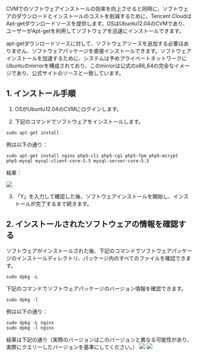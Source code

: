 CVMでのソフトウェアインストールの効率を向上させると同時に、ソフトウェアのダウンロードとインストールのコストを削減するために、Tencent CloudはApt-getダウンロードソースを提供します。OSはUbuntu12.04のCVMであり、ユーザーがApt-getを利用してソフトウェアを迅速にインストールできます。

apt-getダウンロードソースに対して、ソフトウェアソースを追加する必要はありません、ソフトウェアパッケージを直接インストールできます。ソフトウェアインストールを加速するために、システムは予めプライベートネットワークにUbuntuのmirrorを構成されており、このmirrorは公式のx86_64の完全なイメージであり、公式サイトのソースと一致しています。 

## 1. インストール手順
1) OSがUbuntu12.04のCVMにログインします。

2) 下記のコマンドでソフトウェアをインストールします。

```
sudo apt-get install
```
例は以下の通り：

```
sudo apt-get install nginx php5-cli php5-cgi php5-fpm php5-mcrypt php5-mysql mysql-client-core-5.5 mysql-server-core-5.5
```

結果：

![](http://mccdn.qcloud.com/img56af4dfeb631a.png)

3) 「Y」を入力して確認した後、ソフトウェアインストールを開始し、インストールが完了するまで続きます。

## 2. インストールされたソフトウェアの情報を確認する
ソフトウェアがインストールされた後、下記のコマンドでソフトウェアパッケージのインストールディレクトリ、パッケージ内のすべてのファイルを確認できます。

```
sudo dpkg -L 
```

下記のコマンドでソフトウェアパッケージのバージョン情報を確認できます。

```
sudo dpkg -l 
```

例は以下の通り：

```
sudo dpkg -L nginx 
sudo dpkg -l nginx
```

結果は下記の通り（実際のバージョンはこのバージョンと異なる可能性があり、実際にクエリーしたバージョンを基準にしてください。）
![](http://mccdn.qcloud.com/img56af4f1d9e433.png)
![](http://mccdn.qcloud.com/img56af4f7f57949.png)
